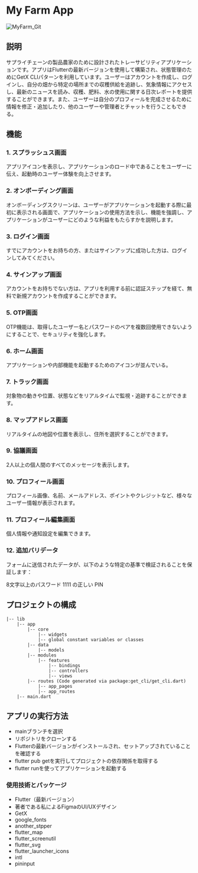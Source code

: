 # My Farm App

![MyFarm_Git](https://github.com/Kelposs/my_farm/assets/105833652/5a88c554-6b6b-4c09-9fbb-6406081bce98)

## 説明
サプライチェーンの製品農家のために設計されたトレーサビリティアプリケーションです。アプリはFlutterの最新バージョンを使用して構築され、状態管理のためにGetX CLIパターンを利用しています。ユーザーはアカウントを作成し、ログインし、自分の畑から特定の場所までの収穫供給を追跡し、気象情報にアクセスし、最新のニュースを読み、収穫、肥料、水の使用に関する日次レポートを提供することができます。また、ユーザーは自分のプロフィールを完成させるために情報を修正・追加したり、他のユーザーや管理者とチャットを行うこともできる。

## 機能
### 1. スプラッシュス画面
アプリアイコンを表示し、アプリケーションのロード中であることをユーザーに伝え、起動時のユーザー体験を向上させます。

### 2. オンボーディング画面
オンボーディングスクリーンは、ユーザーがアプリケーションを起動する際に最初に表示される画面で、アプリケーションの使用方法を示し、機能を強調し、アプリケーションがユーザーにどのような利益をもたらすかを説明します。

### 3. ログイン画面
すでにアカウントをお持ちの方、またはサインアップに成功した方は、ログインしてみてください。

### 4. サインアップ画面
アカウントをお持ちでない方は、アプリを利用する前に認証ステップを経て、無料で新規アカウントを作成することができます。

### 5. OTP画面
OTP機能は、取得したユーザー名とパスワードのペアを複数回使用できないようにすることで、セキュリティを強化します。

### 6. ホーム画面
アプリケーションや内部機能を起動するためのアイコンが並んでいる。

### 7. トラック画面
対象物の動きや位置、状態などをリアルタイムで監視・追跡することができます。

### 8. マップアドレス画面
リアルタイムの地図や位置を表示し、住所を選択することができます。

### 9. 協議画面
2人以上の個人間のすべてのメッセージを表示します。

### 10. プロフィール画面
プロフィール画像、名前、メールアドレス、ポイントやクレジットなど、様々なユーザー情報が表示されます。

### 11. プロフィール編集画面
個人情報や通知設定を編集できます。

### 12. 追加バリデータ
フォームに送信されたデータが、以下のような特定の基準で検証されることを保証します：

8文字以上のパスワード
1111 の正しい PIN

## プロジェクトの構成
```
|-- lib
    |-- app
        |-- core
            |-- widgets
            |-- global constant variables or classes
        |-- data
            |-- models
        |-- modules
            |-- features
                |-- bindings
                |-- controllers
                |-- views
        |-- routes (Code generated via package:get_cli/get_cli.dart)
            |-- app_pages
            |-- app_routes
    |-- main.dart
```
## アプリの実行方法
- mainブランチを選択
- リポジトリをクローンする
- Flutterの最新バージョンがインストールされ、セットアップされていることを確認する
- flutter pub getを実行してプロジェクトの依存関係を取得する
- flutter runを使ってアプリケーションを起動する
### 使用技術とパッケージ
- Flutter（最新バージョン）
- 著者である私によるFigmaのUI/UXデザイン
- GetX
- google_fonts
- another_stpper
- flutter_map
- flutter_screenutil
- flutter_svg
- flutter_launcher_icons
- intl
- pininput
